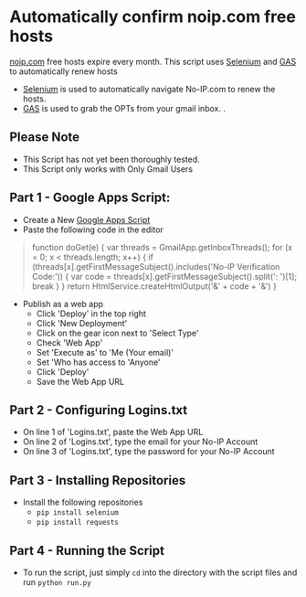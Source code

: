 

# Automatically confirm noip.com free hosts

[noip.com](https://www.noip.com/) free hosts expire every month.
This script uses [Selenium](https://www.selenium.dev/) and [GAS](https://script.google.com/home) to automatically renew hosts

 - [Selenium](https://www.selenium.dev/) is used to automatically navigate No-IP.com to renew the hosts.
 - [GAS](https://script.google.com/home) is used to grab the OPTs from your gmail inbox. 
.



Please Note
-
- This Script has not yet been thoroughly tested.
- This Script only works with Only Gmail Users



Part 1 - Google Apps Script:
-
 - Create a New [Google Apps Script](https://script.new)
 - Paste the following code in the editor 
>function doGet(e) {
>    var threads = GmailApp.getInboxThreads();
>    for (x = 0; x < threads.length; x++) {
>        if (threads[x].getFirstMessageSubject().includes('No-IP Verification Code:')) {
>            var code = threads[x].getFirstMessageSubject().split(': ')[1];
>            break
>        }
>    }
>    return HtmlService.createHtmlOutput('&' + code + '&')
>}
 - Publish as a web app
	 - Click 'Deploy' in the top right
	 - Click 'New Deployment'
	 - Click on the gear icon next to 'Select Type'
	 - Check 'Web App'
	 - Set 'Execute as' to 'Me (Your email)'
	 - Set 'Who has access to 'Anyone'
	 - Click 'Deploy'
	 - Save the Web App URL
	  
Part 2 - Configuring Logins.txt
-
 - On line 1 of 'Logins.txt', paste the Web App URL
 - On line 2 of 'Logins.txt', type the email for your No-IP Account
 - On line 3 of 'Logins.txt', type the password for your No-IP Account

Part 3 - Installing Repositories
-
- Install the following repositories
	- `pip install selenium`
	- `pip install requests`

Part 4 - Running the Script
-
- To run the script, just simply `cd` into the directory with the script files and run  `python run.py`

